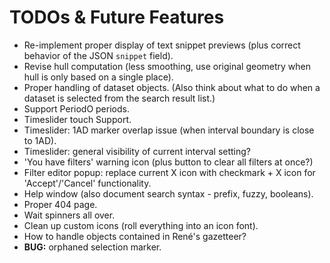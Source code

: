 # TODOs & Future Features

* Re-implement proper display of text snippet previews (plus
  correct behavior of the JSON `snippet` field).
* Revise hull computation (less smoothing, use original geometry
  when hull is only based on a single place).
* Proper handling of dataset objects. (Also think about what to
  do when a dataset is selected from the search result list.)
* Support PeriodO periods.
* Timeslider touch Support.
* Timeslider: 1AD marker overlap issue (when interval boundary
  is close to 1AD).
* Timeslider: general visibility of current interval setting?
* 'You have filters' warning icon (plus button to clear all
  filters at once?)
* Filter editor popup: replace current X icon with checkmark + X
  icon for 'Accept'/'Cancel' functionality.
* Help window (also document search syntax - prefix, fuzzy,
  booleans).
* Proper 404 page.
* Wait spinners all over.
* Clean up custom icons (roll everything into an icon font).
* How to handle objects contained in René's gazetteer?
* __BUG:__ orphaned selection marker.
